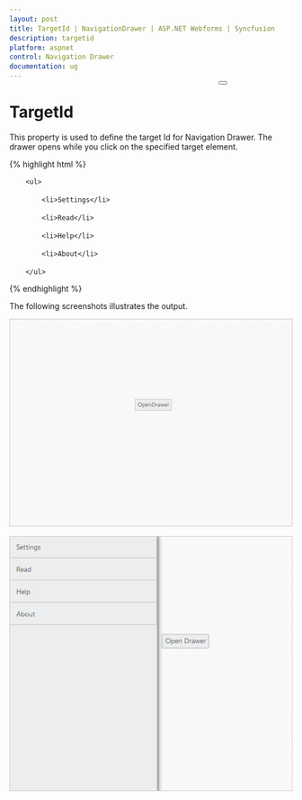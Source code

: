 ```yaml
---
layout: post
title: TargetId | NavigationDrawer | ASP.NET Webforms | Syncfusion
description: targetid
platform: aspnet
control: Navigation Drawer
documentation: ug
---
```


# TargetId

This property is used to define the target Id for Navigation Drawer. The drawer opens while you click on the specified target element.

{% highlight html %}

<button id="drawerTarget" style="top:200px;left:600px;position:absolute"></button>



<div id="navpane">

        <ul>

            <li>Settings</li>

            <li>Read</li>

            <li>Help</li>

            <li>About</li>

        </ul>

</div>

<script>      

        $("#navpane").ejNavigationDrawer({ position: "fixed", targetId: "drawerTarget", enableListView: true, listViewSettings: { width: 300 }});

        $("#drawerTarget").ejButton({text:"Open Drawer"});

    </script>





{% endhighlight %}





The following screenshots illustrates the output.

![](TargetId_images/TargetId_img1.png) 





![](TargetId_images/TargetId_img2.png) 



